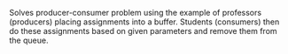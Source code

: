 Solves producer-consumer problem using the example of professors (producers) placing assignments into a buffer. Students (consumers) then do these assignments based on given parameters and remove them from the queue.